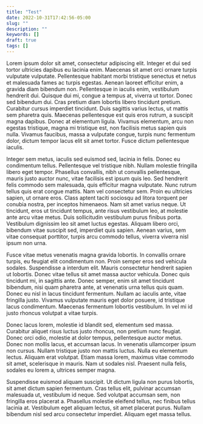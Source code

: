 ```yaml
---
title: "Test"
date: 2022-10-31T17:42:56-05:00
slug: ""
description: ""
keywords: []
draft: true
tags: []
---
```


Lorem ipsum dolor sit amet, consectetur adipiscing elit. Integer et dui sed tortor ultricies dapibus eu lacinia enim. Maecenas sit amet orci ornare turpis vulputate vulputate. Pellentesque habitant morbi tristique senectus et netus et malesuada fames ac turpis egestas. Aenean laoreet efficitur enim, a gravida diam bibendum non. Pellentesque in iaculis enim, vestibulum hendrerit dui. Quisque dui mi, congue a tempus at, viverra ut tortor. Donec sed bibendum dui. Cras pretium diam lobortis libero tincidunt pretium. Curabitur cursus imperdiet tincidunt. Duis sagittis varius lectus, ut mattis sem pharetra quis. Maecenas pellentesque est quis eros rutrum, a suscipit magna dapibus. Donec at elementum ligula. Vivamus elementum, arcu non egestas tristique, magna mi tristique est, non facilisis metus sapien quis nulla. Vivamus faucibus, massa a vulputate congue, turpis nunc fermentum dolor, dictum tempor lacus elit sit amet tortor. Fusce dictum pellentesque iaculis.

Integer sem metus, iaculis sed euismod sed, lacinia in felis. Donec eu condimentum tellus. Pellentesque vel tristique nibh. Nullam molestie fringilla libero eget tempor. Phasellus convallis, nibh ut convallis pellentesque, mauris justo auctor nunc, vitae facilisis est ipsum quis leo. Sed hendrerit felis commodo sem malesuada, quis efficitur magna vulputate. Nunc rutrum tellus quis erat congue mattis. Nam vel consectetur sem. Proin eu ultricies sapien, ut ornare eros. Class aptent taciti sociosqu ad litora torquent per conubia nostra, per inceptos himenaeos. Nam sit amet varius neque. Ut tincidunt, eros ut tincidunt tempus, ante risus vestibulum leo, at molestie ante arcu vitae metus. Duis sollicitudin vestibulum purus finibus porta. Vestibulum dignissim leo sit amet luctus egestas. Aliquam libero orci, bibendum vitae suscipit sed, imperdiet quis sapien. Aenean varius, sem vitae consequat porttitor, turpis arcu commodo tellus, viverra viverra nisl ipsum non urna.

Fusce vitae metus venenatis magna gravida lobortis. In convallis ornare turpis, eu feugiat elit condimentum non. Proin semper eros sed vehicula sodales. Suspendisse a interdum elit. Mauris consectetur hendrerit sapien ut lobortis. Donec vitae tellus sit amet massa auctor vehicula. Donec quis tincidunt mi, in sagittis ante. Donec semper, enim sit amet tincidunt bibendum, nisi quam pharetra ante, at venenatis urna tellus quis quam. Donec eu nisl in lacus tincidunt fermentum. Nullam ac iaculis ante, vitae fringilla justo. Vivamus vulputate mauris eget dolor posuere, id tristique lacus condimentum. Maecenas fermentum lobortis vestibulum. In vel mi id justo rhoncus volutpat a vitae turpis.

Donec lacus lorem, molestie id blandit sed, elementum sed massa. Curabitur aliquet risus luctus justo rhoncus, non pretium nunc feugiat. Donec orci odio, molestie at dolor tempus, pellentesque auctor metus. Donec non mollis lacus, et accumsan lacus. In venenatis ullamcorper ipsum non cursus. Nullam tristique justo non mattis luctus. Nulla eu elementum lectus. Aliquam erat volutpat. Etiam massa lorem, maximus vitae commodo sit amet, scelerisque in mauris. Nam ut sodales nisl. Praesent nulla felis, sodales eu lorem a, ultrices semper magna.

Suspendisse euismod aliquam suscipit. Ut dictum ligula non purus lobortis, sit amet dictum sapien fermentum. Cras tellus elit, pulvinar accumsan malesuada ut, vestibulum id neque. Sed volutpat accumsan sem, non fringilla eros placerat a. Phasellus molestie eleifend tellus, nec finibus tellus lacinia at. Vestibulum eget aliquam lectus, sit amet placerat purus. Nullam bibendum nisl sed arcu consectetur imperdiet. Aliquam eget massa tellus.
